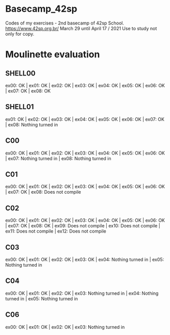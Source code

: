 # Basecamp_42sp
Codes of my exercises - 2nd basecamp of 42sp School.
https://www.42sp.org.br/
March 29 until April 17 / 2021
Use to study not only for copy.

# Moulinette evaluation
## SHELL00
ex00: OK | ex01: OK | ex02: OK | ex03: OK | ex04: OK | ex05: OK | ex06: OK | ex07: OK | ex08: OK

## SHELL01
ex01: OK | ex02: OK | ex03: OK | ex04: OK | ex05: OK | ex06: OK | ex07: OK | ex08: Nothing turned in

## C00
ex00: OK | ex01: OK | ex02: OK | ex03: OK | ex04: OK | ex05: OK | ex06: OK | ex07: Nothing turned in | ex08: Nothing turned in

## C01
ex00: OK | ex01: OK | ex02: OK | ex03: OK | ex04: OK | ex05: OK | ex06: OK | ex07: OK | ex08: Does not compile

## C02
ex00: OK | ex01: OK | ex02: OK | ex03: OK | ex04: OK | ex05: OK | ex06: OK | ex07: OK | ex08: OK | ex09: Does not compile | ex10: Does not compile | ex11: Does not compile | ex12: Does not compile

## C03
ex00: OK | ex01: OK | ex02: OK | ex03: OK | ex04: Nothing turned in | ex05: Nothing turned in

## C04
ex00: OK | ex01: OK | ex02: OK | ex03: Nothing turned in | ex04: Nothing turned in | ex05: Nothing turned in

## C06
ex00: OK | ex01: OK | ex02: OK | ex03: Nothing turned in
